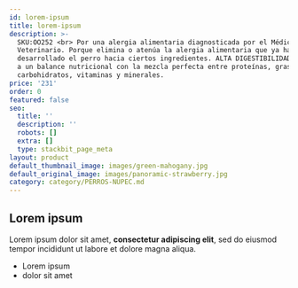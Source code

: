```yaml
---
id: lorem-ipsum
title: lorem-ipsum
description: >-
  SKU:OO252 <br> Por una alergia alimentaria diagnosticada por el Médico
  Veterinario. Porque elimina o atenúa la alergia alimentaria que ya ha
  desarrollado el perro hacia ciertos ingredientes. ALTA DIGESTIBILIDAD: Gracias
  a un balance nutricional con la mezcla perfecta entre proteínas, grasa,
  carbohidratos, vitaminas y minerales.
price: '231'
order: 0
featured: false
seo:
  title: ''
  description: ''
  robots: []
  extra: []
  type: stackbit_page_meta
layout: product
default_thumbnail_image: images/green-mahogany.jpg
default_original_image: images/panoramic-strawberry.jpg
category: category/PERROS-NUPEC.md
---
```

## Lorem ipsum

Lorem ipsum dolor sit amet, **consectetur adipiscing elit**, sed do eiusmod tempor incididunt ut labore et dolore magna aliqua.

- Lorem ipsum
- dolor sit amet